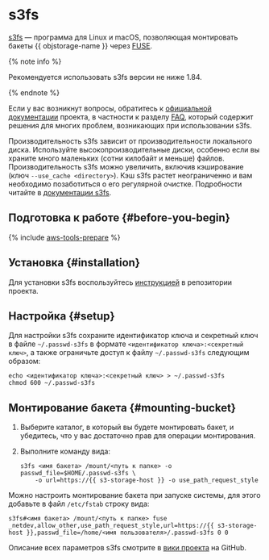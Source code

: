 # s3fs

[s3fs](https://github.com/s3fs-fuse/s3fs-fuse) — программа для Linux и macOS, позволяющая монтировать бакеты {{ objstorage-name }} через [FUSE](https://ru.wikipedia.org/wiki/FUSE_(модуль_ядра)).

{% note info %}

Рекомендуется использовать s3fs версии не ниже 1.84.

{% endnote %}

Если у вас возникнут вопросы, обратитесь к [официальной документации](https://github.com/s3fs-fuse/s3fs-fuse/wiki) проекта, в частности к разделу [FAQ](https://github.com/s3fs-fuse/s3fs-fuse/wiki/FAQ), который содержит решения для многих проблем, возникающих при использовании s3fs.

Производительность s3fs зависит от производительности локального диска. Используйте высокопроизводительные диски, особенно если вы храните много маленьких (сотни килобайт и меньше) файлов. Производительность s3fs можно увеличить, включив кэширование (ключ `--use_cache <directory>`). Кэш s3fs растет неограниченно и вам необходимо позаботиться о его регулярной очистке. Подробности читайте в [документации s3fs](https://github.com/s3fs-fuse/s3fs-fuse/wiki/Fuse-Over-Amazon#details).

## Подготовка к работе {#before-you-begin}

{% include [aws-tools-prepare](../../_includes/aws-tools/aws-tools-prepare.md) %}

## Установка {#installation}

Для установки s3fs воспользуйтесь [инструкцией](https://github.com/s3fs-fuse/s3fs-fuse#installation) в репозитории проекта.

## Настройка {#setup}

Для настройки s3fs сохраните идентификатор ключа и секретный ключ в файле `~/.passwd-s3fs` в формате `<идентификатор ключа>:<секретный ключ>`, а также ограничьте доступ к файлу `~/.passwd-s3fs` следующим образом:

```
echo <идентификатор ключа>:<секретный ключ> > ~/.passwd-s3fs
chmod 600 ~/.passwd-s3fs
```

## Монтирование бакета {#mounting-bucket}

1. Выберите каталог, в который вы будете монтировать бакет, и убедитесь, что у вас достаточно прав для операции монтирования.
2. Выполните команду вида:

    ```
    s3fs <имя бакета> /mount/<путь к папке> -o passwd_file=$HOME/.passwd-s3fs \
        -o url=https://{{ s3-storage-host }} -o use_path_request_style
    ```

Можно настроить монтирование бакета при запуске системы, для этого добавьте в файл `/etc/fstab` строку вида:

```
s3fs#<имя бакета> /mount/<путь к папке> fuse _netdev,allow_other,use_path_request_style,url=https://{{ s3-storage-host }},passwd_file=/home/<имя пользователя>/.passwd-s3fs 0 0
```

Описание всех параметров s3fs смотрите в [вики проекта](https://github.com/s3fs-fuse/s3fs-fuse/wiki/Fuse-Over-Amazon) на GitHub.

